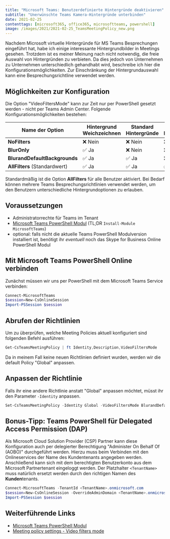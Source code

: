 ```yaml
---
title: "Microsoft Teams: Benutzerdefinierte Hintergründe deaktivieren"
subtitle: "Unerwünschte Teams Kamera-Hintergründe unterbinden"
date: 2021-02-25
contenttags: [microsoft365, office365, microsoftteams, powershell]
image: /images/2021/2021-02-25_TeamsMeetingPolicy_new.png
---
```


Nachdem Microsoft virtuelle Hintergründe für MS Teams Besprechungen eingeführt hat, habe ich einige interessante Hintergrundbilder in Meetings gesehen. Trotzdem ist es meiner Meinung nach nicht notwendig, die freie Auswahl von Hintergründen zu verbieten. Da dies jedoch von Unternehmen zu Unternehmen unterschiedlich gehandhabt wird, beschreibe ich hier die Konfigurationsmöglichkeiten. Zur Einschränkung der Hintergrundauswahl kann eine Besprechungsrichtline verwendet werden.

## Möglichkeiten zur Konfiguration

Die Option "VideoFiltersMode" kann zur Zeit nur per PowerShell gesetzt werden - nicht per Teams Admin Center. Folgende Konfigurationsmöglichkeiten bestehen:

| Name der Option               | Hintergrund Weichzeichnen | Standard Hintergründe | Eigene Hintergründe |
| ----------------------------- | ------------------------- | --------------------- | ------------------- |
| **NoFilters**                 | ❌ Nein                   | ❌ Nein               | ❌ Nein             |
| **BlurOnly**                  | ✅ Ja                     | ❌ Nein               | ❌ Nein             |
| **BlurandDefaultBackgrounds** | ✅ Ja                     | ✅ Ja                 | ❌ Nein             |
| **AllFilters** (Standardwert) | ✅ Ja                     | ✅ Ja                 | ✅ Ja               |

Standardmäßig ist die Option **AllFilters** für alle Benutzer aktiviert. Bei Bedarf können mehrere Teams Besprechungsrichtlinien verwendet werden, um den Benutzern unterschiedliche Hintergrundoptionen zu erlauben.

## Voraussetzungen

-   Administratorrechte für Teams im Tenant
-   [Microsoft Teams PowerShell Modul](https://docs.microsoft.com/en-us/microsoftteams/teams-powershell-install) (TL;DR `Install-Module MicrosoftTeams`)
-   optional: falls nicht die aktuelle Teams PowerShell Modulversion installiert ist, benötigt ihr _eventuell_ noch das Skype for Business Online PowerShell Modul

## Mit Microsoft Teams PowerShell Online verbinden

Zunächst müssen wir uns per PowerShell mit dem Microsoft Teams Service verbinden:

```powershell
Connect-MicrosoftTeams
$session=New-CsOnlineSession
Import-PSSession $session
```

## Abrufen der Richtlinien

Um zu überprüfen, welche Meeting Policies aktuell konfiguriert sind folgenden Befehl ausführen:

```powershell
Get-CsTeamsMeetingPolicy | ft Identity,Description,VideoFiltersMode
```

Da in meinem Fall keine neuen Richtlinien definiert wurden, werden wir die default Policy "Global" anpassen.

## Anpassen der Richtlinie

Falls ihr eine andere Richtlinie anstatt "Global" anpassen möchtet, müsst ihr den Parameter `-Identity` anpassen.

```powershell
Set-CsTeamsMeetingPolicy -Identity Global -VideoFiltersMode BlurandDefaultBackgrounds
```

## Bonus-Tipp: Teams PowerShell für Delegated Access Permission (DAP)

Als Microsoft Cloud Solution Provider (CSP) Partner kann diese Konfiguration auch per delegierter Berechtigung "Administer On Behalf Of (AOBO)" durchgeführt werden. Hierzu muss beim Verbinden mit den Onlineservices der Name des Kundentenants angegeben werden. Anschließend kann sich mit dem berechtigten Benutzerkonto aus dem Microsoft Partnertenant eingeloggt werden. Der Platzhalter `<TenantName>` muss natürlich ersetzt werden durch den richtigen Namen des **Kunden**tenants.

```powershell
Connect-MicrosoftTeams -TenantId <TenantName>.onmicrosoft.com
$session=New-CsOnlineSession -OverrideAdminDomain <TenantName>.onmicrosoft.com
Import-PSSession $session
```

## Weiterführende Links

-   [Microsoft Teams PowerShell Modul](https://docs.microsoft.com/en-us/microsoftteams/teams-powershell-install)
-   [Meeting policy settings - Video filters mode](https://docs.microsoft.com/en-us/microsoftteams/meeting-policies-in-teams#meeting-policy-settings---video-filters-mode)
